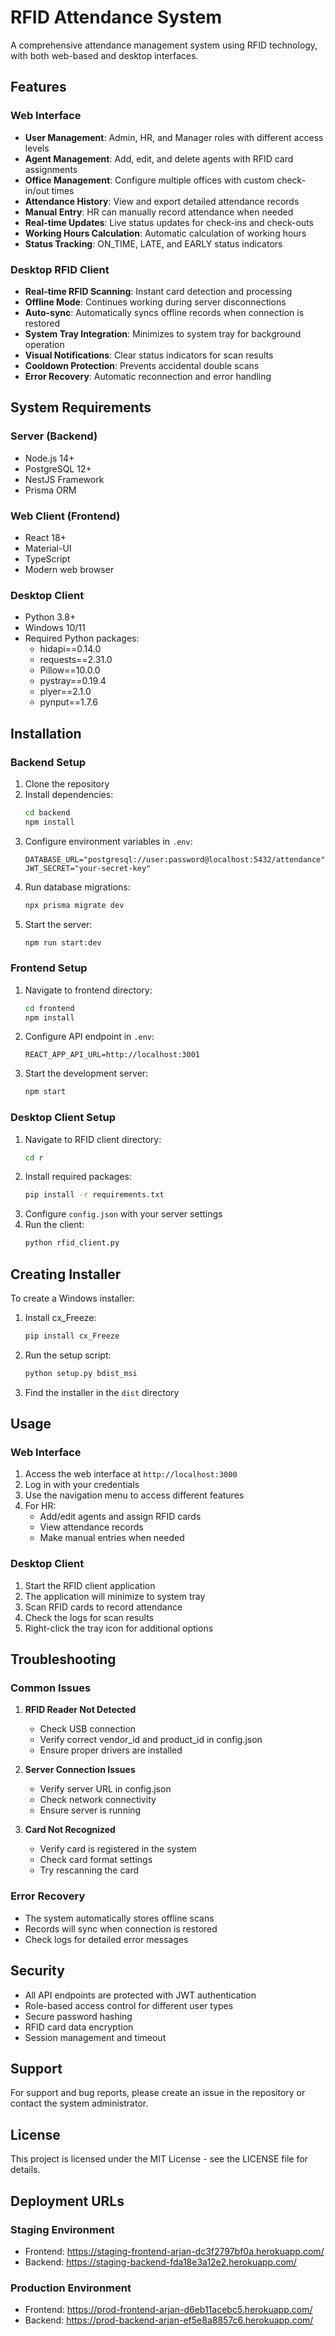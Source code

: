 # RFID Attendance System

A comprehensive attendance management system using RFID technology, with both web-based and desktop interfaces.

## Features

### Web Interface
- **User Management**: Admin, HR, and Manager roles with different access levels
- **Agent Management**: Add, edit, and delete agents with RFID card assignments
- **Office Management**: Configure multiple offices with custom check-in/out times
- **Attendance History**: View and export detailed attendance records
- **Manual Entry**: HR can manually record attendance when needed
- **Real-time Updates**: Live status updates for check-ins and check-outs
- **Working Hours Calculation**: Automatic calculation of working hours
- **Status Tracking**: ON_TIME, LATE, and EARLY status indicators

### Desktop RFID Client
- **Real-time RFID Scanning**: Instant card detection and processing
- **Offline Mode**: Continues working during server disconnections
- **Auto-sync**: Automatically syncs offline records when connection is restored
- **System Tray Integration**: Minimizes to system tray for background operation
- **Visual Notifications**: Clear status indicators for scan results
- **Cooldown Protection**: Prevents accidental double scans
- **Error Recovery**: Automatic reconnection and error handling

## System Requirements

### Server (Backend)
- Node.js 14+
- PostgreSQL 12+
- NestJS Framework
- Prisma ORM

### Web Client (Frontend)
- React 18+
- Material-UI
- TypeScript
- Modern web browser

### Desktop Client
- Python 3.8+
- Windows 10/11
- Required Python packages:
  - hidapi==0.14.0
  - requests==2.31.0
  - Pillow==10.0.0
  - pystray==0.19.4
  - plyer==2.1.0
  - pynput==1.7.6

## Installation

### Backend Setup
1. Clone the repository
2. Install dependencies:
   ```bash
   cd backend
   npm install
   ```
3. Configure environment variables in `.env`:
   ```env
   DATABASE_URL="postgresql://user:password@localhost:5432/attendance"
   JWT_SECRET="your-secret-key"
   ```
4. Run database migrations:
   ```bash
   npx prisma migrate dev
   ```
5. Start the server:
   ```bash
   npm run start:dev
   ```

### Frontend Setup
1. Navigate to frontend directory:
   ```bash
   cd frontend
   npm install
   ```
2. Configure API endpoint in `.env`:
   ```env
   REACT_APP_API_URL=http://localhost:3001
   ```
3. Start the development server:
   ```bash
   npm start
   ```

### Desktop Client Setup
1. Navigate to RFID client directory:
   ```bash
   cd r
   ```
2. Install required packages:
   ```bash
   pip install -r requirements.txt
   ```
3. Configure `config.json` with your server settings
4. Run the client:
   ```bash
   python rfid_client.py
   ```

## Creating Installer

To create a Windows installer:

1. Install cx_Freeze:
   ```bash
   pip install cx_Freeze
   ```
2. Run the setup script:
   ```bash
   python setup.py bdist_msi
   ```
3. Find the installer in the `dist` directory

## Usage

### Web Interface
1. Access the web interface at `http://localhost:3000`
2. Log in with your credentials
3. Use the navigation menu to access different features
4. For HR:
   - Add/edit agents and assign RFID cards
   - View attendance records
   - Make manual entries when needed

### Desktop Client
1. Start the RFID client application
2. The application will minimize to system tray
3. Scan RFID cards to record attendance
4. Check the logs for scan results
5. Right-click the tray icon for additional options

## Troubleshooting

### Common Issues
1. **RFID Reader Not Detected**
   - Check USB connection
   - Verify correct vendor_id and product_id in config.json
   - Ensure proper drivers are installed

2. **Server Connection Issues**
   - Verify server URL in config.json
   - Check network connectivity
   - Ensure server is running

3. **Card Not Recognized**
   - Verify card is registered in the system
   - Check card format settings
   - Try rescanning the card

### Error Recovery
- The system automatically stores offline scans
- Records will sync when connection is restored
- Check logs for detailed error messages

## Security

- All API endpoints are protected with JWT authentication
- Role-based access control for different user types
- Secure password hashing
- RFID card data encryption
- Session management and timeout

## Support

For support and bug reports, please create an issue in the repository or contact the system administrator.

## License

This project is licensed under the MIT License - see the LICENSE file for details.

## Deployment URLs

### Staging Environment
- Frontend: https://staging-frontend-arjan-dc3f2797bf0a.herokuapp.com/
- Backend: https://staging-backend-fda18e3a12e2.herokuapp.com/

### Production Environment
- Frontend: https://prod-frontend-arjan-d6eb11acebc5.herokuapp.com/
- Backend: https://prod-backend-arjan-ef5e8a8857c6.herokuapp.com/
